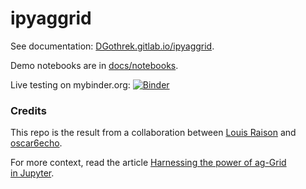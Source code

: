# ipyaggrid

See documentation: [DGothrek.gitlab.io/ipyaggrid](https://DGothrek.gitlab.io/ipyaggrid).

Demo notebooks are in [docs/notebooks](/docs/notebooks).  

Live testing on mybinder.org:
[![Binder](https://mybinder.org/badge.svg)](https://mybinder.org/v2/gl/DGothrek%2Fipyaggrid/binder-demo)

### Credits

This repo is the result from a collaboration between [Louis Raison](https://gitlab.com/DGothrek) and [oscar6echo](https://gitlab.com/oscar6echo).

For more context, read the article [Harnessing the power of ag-Grid in Jupyter](https://medium.com/@olivier.borderies/harnessing-the-power-of-ag-grid-in-jupyter-3ae27fb21012).

